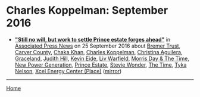 # Charles Koppelman: September 2016

 - [**"Still no will, but work to settle Prince estate forges ahead"**](https://apnews.com/e2669a78b7dd4d8fb5c6e743d4acc29d) in [Associated Press News](https://apnews.com/) on 25 September 2016 about [Bremer Trust](../../topics/bremer-trust/index.md), [Carver County](../../topics/carver-county/index.md), [Chaka Khan](../../topics/chaka-khan/index.md), [Charles Koppelman](../../topics/charles-koppelman/index.md), [Christina Aguilera](../../topics/christina-aguilera/index.md), [Graceland](../../topics/graceland/index.md), [Judith Hill](../../topics/judith-hill/index.md), [Kevin Eide](../../topics/kevin-eide/index.md), [Liv Warfield](../../topics/liv-warfield/index.md), [Morris Day & The Time](../../topics/morris-day-the-time/index.md), [New Power Generation](../../topics/new-power-generation/index.md), [Prince Estate](../../topics/prince-estate/index.md), [Stevie Wonder](../../topics/stevie-wonder/index.md), [The Time](../../topics/the-time/index.md), [Tyka Nelson](../../topics/tyka-nelson/index.md), [Xcel Energy Center (Place)](../../topics/place/xcel-energy-center/index.md) ([mirror](https://web.archive.org/web/*/https://apnews.com/e2669a78b7dd4d8fb5c6e743d4acc29d))

----

[Home](./)
